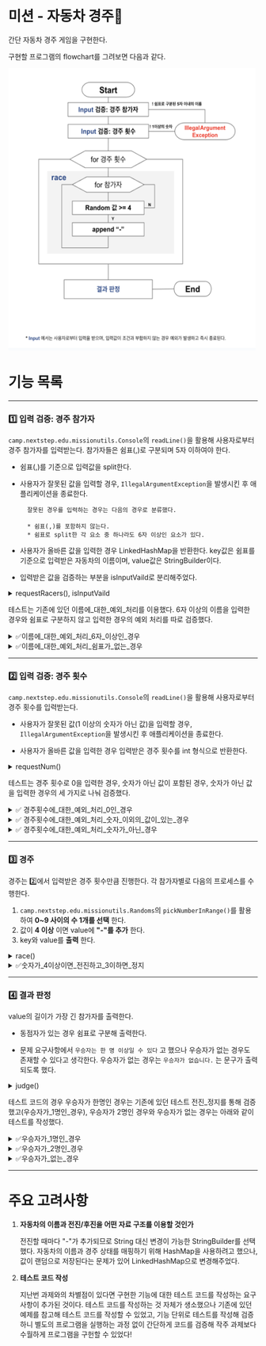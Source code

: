 # 미션 - 자동차 경주🏁
간단 자동차 경주 게임을 구현한다.

구현할 프로그램의 flowchart를 그려보면 다음과 같다.

<img src="flowchart.png" width="500" height="570"/>


# 기능 목록

---

### 1️⃣ 입력 검증: 경주 참가자 

`camp.nextstep.edu.missionutils.Console`의 `readLine()`을 활용해 사용자로부터 경주 참가자를 입력받는다.
참가자들은 쉼표(,)로 구분되며 5자 이하여야 한다.

- 쉼표(,)를 기준으로 입력값을 split한다.  
- 사용자가 잘못된 값을 입력할 경우, `IllegalArgumentException`을 발생시킨 후 애플리케이션을 종료한다.


        잘못된 경우를 입력하는 경우는 다음의 경우로 분류했다.
    
        * 쉼표(,)를 포함하지 않는다.
        * 쉼표로 split한 각 요소 중 하나라도 6자 이상인 요소가 있다.

- 사용자가 올바른 값을 입력한 경우 LinkedHashMap을 반환한다. key값은 쉼표를 기준으로 입력받은 자동차의 이름이며, value값은 StringBuilder이다.


- 입력받은 값을 검증하는 부분을 isInputVaild로 분리해주었다. 

<details>
<summary>requestRacers(), isInputVaild </summary>
<div markdown="1">



```java
 public static LinkedHashMap<String, StringBuilder> requestRacers() {
        System.out.println("경주할 자동차 이름을 입력하세요.(이름은 쉼표(,) 기준으로 구분)");
        String[] names = readLine().split(",");

        if (!isInputValid(names)) throw new IllegalArgumentException();

        return Stream.of(names).collect(
        Collectors.toMap(name -> name, value -> new StringBuilder(), (e1, e2) -> e1, LinkedHashMap::new));
        }

public static boolean isInputValid(String[] names) {
        return names.length >= 2 && Stream.of(names).allMatch(name -> name.length() <= 5);
        }
```

</div>
</details>

테스트는 기존에 있던 이름에_대한_예외_처리를 이용했다.
6자 이상의 이름을 입력한 경우와 쉼표로 구분하지 않고 입력한 경우의 예외 처리를 따로 검증했다.

<details>
<summary>✅이름에_대한_예외_처리_6자_이상인_경우</summary>
<div markdown="1">

```java
@Test
    void 이름에_대한_예외_처리() {
            assertSimpleTest(() ->
            assertThatThrownBy(() -> runException("pobi,javaji", "1"))
            .isInstanceOf(IllegalArgumentException.class));
        }
```

</div>
</details>

<details>
<summary>✅이름에_대한_예외_처리_쉼표가_없는_경우</summary>
<div markdown="1">

```java
@Test
    void 이름에_대한_예외_처리_쉼표가_없는_경우() {
            assertSimpleTest(() ->
            assertThatThrownBy(() -> runException("meyou", "1"))
            .isInstanceOf(IllegalArgumentException.class));
    }
```

</div>
</details>

---

### 2️⃣ 입력 검증: 경주 횟수 

`camp.nextstep.edu.missionutils.Console`의 `readLine()`을 활용해 사용자로부터 경주 횟수를 입력받는다.

-  사용자가 잘못된 값(1 이상의 숫자가 아닌 값)을 입력할 경우, `IllegalArgumentException`을 발생시킨 후 애플리케이션을 종료한다.


- 사용자가 올바른 값을 입력한 경우 입력받은 경주 횟수를 int 형식으로 반환한다.

<details>
<summary>requestNum()</summary>
<div markdown="1">

```java
 public static int requestNum() {
        System.out.println("시도할 회수는 몇회인가요?");
        String input = readLine();

        if (!input.matches("^[1-9]\\d*$")) throw new IllegalArgumentException();

        return Integer.parseInt(input);
}
```
</div>
</details>

테스트는 경주 횟수로 0을 입력한 경우, 숫자가 아닌 값이 포함된 경우, 숫자가 아닌 값을 입력한 경우의 세 가지로 나눠 검증했다.

<details>
<summary> ✅ 경주횟수에_대한_예외_처리_0인_경우 </summary>
<div markdown="1">

```java
@Test
void 경주횟수에_대한_예외_처리_0인_경우() {
        assertSimpleTest(() ->
        assertThatThrownBy(() -> runException("pobi,woni,dori", "0"))
        .isInstanceOf(IllegalArgumentException.class));
    }
```
</div>
</details>

<details>
<summary> ✅ 경주횟수에_대한_예외_처리_숫자_이외의_값이_있는_경우 </summary>
<div markdown="1">

```java
@Test
void 경주횟수에_대한_예외_처리_숫자_이외의_값이_있는_경우() {
        assertSimpleTest(() ->
        assertThatThrownBy(() -> runException("pobi,woni,dori", "4번이상"))
        .isInstanceOf(IllegalArgumentException.class));
}
```
</div>
</details>

<details>
<summary> ✅ 경주횟수에_대한_예외_처리_숫자가_아닌_경우 </summary>
<div markdown="1">

```java
@Test
void 경주횟수에_대한_예외_처리_숫자가_아닌_경우() {
        assertSimpleTest(() ->
        assertThatThrownBy(() -> runException("pobi,woni,dori", "많이"))
        .isInstanceOf(IllegalArgumentException.class));
}
```
</div>
</details>

---

### 3️⃣ 경주

경주는 2️⃣에서 입력받은 경주 횟수만큼 진행한다.
각 참가자별로 다음의 프로세스를 수행한다.

1. `camp.nextstep.edu.missionutils.Randoms`의 `pickNumberInRange()`를 활용하여 **0~9 사이의 수 1개를 선택** 한다.
2. 값이 **4 이상** 이면 value에 **"-"를 추가** 한다.
3. key와 value를 **출력** 한다.

<details>
<summary>race()</summary>
<div markdown="1">

```java
public static void race(LinkedHashMap<String, StringBuilder> racers) {
    for (String racer : racers.keySet()) {
        if (Randoms.pickNumberInRange(0, 9) >= 4) {
            racers.get(racer).append("-");
        }
        System.out.println(racer + " : " + racers.get(racer));
    }
    System.out.println("");
}
```
</div>
</details>


<details>
<summary> ✅숫자가_4이상이면_전진하고_3이하면_정지</summary>
<div markdown="1">

```java
private static int[] MOVING_FORWARD_NUMS = {4,5,6,7,8,9};
private static int[] STOP_NUMS = {0,1,2,3};

@Test
void 숫자가_4이상이면_전진하고_3이하면_정지() {
        assertRandomNumberInRangeTest(
        () -> {run("dori,woni", "6");
        assertThat(output()).contains("dori : ------", "woni : ");},
        MOVING_FORWARD_NUMS[0], STOP_NUMS[0],
        MOVING_FORWARD_NUMS[1], STOP_NUMS[1],
        MOVING_FORWARD_NUMS[2], STOP_NUMS[2],
        MOVING_FORWARD_NUMS[3], STOP_NUMS[3],
        MOVING_FORWARD_NUMS[4], STOP_NUMS[3],
        MOVING_FORWARD_NUMS[5], STOP_NUMS[3]
        );
    }
```
</div>
</details>

---

### 4️⃣ 결과 판정

value의 길이가 가장 긴 참가자를 출력한다. 

- 동점자가 있는 경우 쉼표로 구분해 출력한다.

- 문제 요구사항에서 `우승자는 한 명 이상일 수 있다` 고 했으나 우승자가 없는 경우도 존재할 수 있다고 생각한다.
우승자가 없는 경우는 `우승자가 없습니다.` 는 문구가 출력되도록 했다.

<details>
<summary>judge()</summary>
<div markdown="1">

```java
public static void judge(LinkedHashMap<String, StringBuilder> racers) {
        int maxLength = racers.values()
                        .stream()
                        .mapToInt(StringBuilder::length)
                        .max()
                        .orElse(0);

        String winners = racers.entrySet()
                        .stream()
                        .filter(racer -> racer.getValue().length() == maxLength)
                        .map(Map.Entry::getKey)
                        .collect(Collectors.joining(", "));

        if (maxLength > 0) System.out.println("최종 우승자 : " + winners.toString());
        else System.out.println("우승자가 없습니다.");
}
```
</div>
</details>

테스트 코드의 경우 우승자가 한명인 경우는 기존에 있던 테스트 전진_정지를 통해 검증했고(우승자가_1명인_경우),
우승자가 2명인 경우와 우승자가 없는 경우는 아래와 같이 테스트를 작성했다.


<details>
<summary> ✅우승자가_1명인_경우</summary>
<div markdown="1">

```java
@Test
void 우승자가_1명인_경우() {
        assertRandomNumberInRangeTest(() -> {run("pobi,woni", "1");
        assertThat(output()).contains("pobi : -", "woni : ", "최종 우승자 : pobi");},
        MOVING_FORWARD, STOP);
}
```
</div>
</details>
<details>
<summary> ✅우승자가_2명인_경우</summary>
<div markdown="1">

```java
@Test
void 우승자가_2명인_경우() {
        assertRandomNumberInRangeTest(() -> {run("pobi,woni,dori", "1");
        assertThat(output()).contains("pobi : -", "woni : -", "dori : " , "최종 우승자 : pobi, woni");},
        MOVING_FORWARD, MOVING_FORWARD, STOP);
}
```
</div>
</details>

<details>
<summary> ✅우승자가_없는_경우</summary>
<div markdown="1">

```java
@Test
void 우승자가_없는_경우() {
        assertRandomNumberInRangeTest(() -> {run("pobi,woni,dori", "1");
        assertThat(output()).contains("pobi : ", "woni : ", "dori : " , "우승자가 없습니다.");},
            STOP, STOP, STOP);
}
```
</div>
</details>

---

# 주요 고려사항
1. **자동차의 이름과 전진/후진을 어떤 자료 구조를 이용할 것인가** 
   
   전진할 때마다 "-"가 추가되므로 String 대신 변경이 가능한 StringBuilder를 선택했다. 자동차의 이름과 경주 상태를 매핑하기 위해 HashMap을 사용하려고 했으나, 값이 랜덤으로 저장된다는 문제가 있어 LinkedHashMap으로 변경해주었다. 


2. **테스트 코드 작성**
    
    지난번 과제와의 차별점이 있다면 구현한 기능에 대한 테스트 코드를 작성하는 요구사항이 추가된 것이다. 테스트 코드를 작성하는 것 자체가 생소했으나 기존에 있던 예제를 참고해 테스트 코드를 작성할 수 있었고, 기능 단위로 테스트를 작성해 검증하니 별도의 프로그램을 실행하는 과정 없이 간단하게 코드를 검증해 작주 과제보다 수월하게 프로그램을 구헌할 수 있었다!